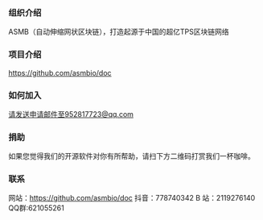 ### 组织介绍

ASMB（自动伸缩网状区块链），打造起源于中国的超亿TPS区块链网络

### 项目介绍

https://github.com/asmbio/doc

### 如何加入
请发送申请邮件至952817723@qq.com

### 捐助
如果您觉得我们的开源软件对你有所帮助，请扫下方二维码打赏我们一杯咖啡。

### 联系
网站：https://github.com/asmbio/doc
抖音：778740342
B 站：2119276140
QQ群:621055261
